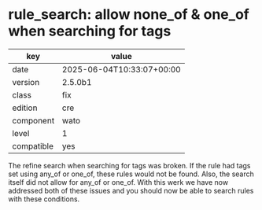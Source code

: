 [//]: # (werk v2)
# rule_search: allow none_of & one_of when searching for tags

key        | value
---------- | ---
date       | 2025-06-04T10:33:07+00:00
version    | 2.5.0b1
class      | fix
edition    | cre
component  | wato
level      | 1
compatible | yes

The refine search when searching for tags was broken.  If the rule had
tags set using any_of or one_of, these rules would not be found. Also,
the search itself did not allow for any_of or one_of.  With this werk
we have now addressed both of these issues and you should now be able
to search rules with these conditions.
